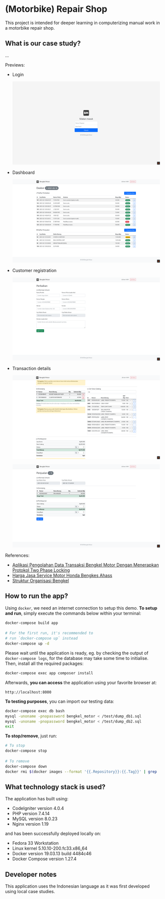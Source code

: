 # (Motorbike) Repair Shop

This project is intended for deeper learning in computerizing manual work in a motorbike repair shop.

## What is our case study?

...

Previews:

- Login

  ![Login](/repair-shop/screenshots/login.png)

- Dashboard

  ![Dashboard](/repair-shop/screenshots/dashboard.png)

- Customer registration

  ![Transaction details](/repair-shop/screenshots/transaction-details0.png)

- Transaction details

  ![Transaction details](/repair-shop/screenshots/transaction-details2.png)

  ![Transaction details](/repair-shop/screenshots/transaction-details4.png)

<!-- Features:

- TODO: Transaction cancellation
- TODO: Backup old records
- TODO: Super admin role
- TODO: Secure user password field
- TODO: Transaction discount
- TODO: Oil change notification (every 2 months or 2.000 km)
- TODO: Send receipt to customers' email
- TODO: Trade-ins spare parts -->

References:

- [Aplikasi Pengolahan Data Transaksi Bengkel Motor Dengan Menerapkan Protokol Two Phase Locking](https://repository.usd.ac.id/9270/2/105314092_full.pdf)
- [Harga Jasa Service Motor Honda Bengkes Ahass](https://www.anisanagamasmotor.com/p/daftar-harga-jasa-service-motor-honda.html)
- [Struktur Organisasi Bengkel](https://ahassmotor.wordpress.com/2010/12/23/struktur-organisasi/)

## How to run the app?

Using `docker`, we need an internet connection to setup this demo. **To setup and run**, simply execute the commands below within your terminal:

```bash
docker-compose build app

# For the first run, it's recommended to
# run `docker-compose up` instead
docker-compose up -d
```

Please wait until the application is ready, eg. by checking the output of `docker-compose logs`, for the database may take some time to initialise. Then, install all the required packages:

```bash
docker-compose exec app composer install
```

Afterwards, **you can access** the application using your favorite browser at:

```text
http://localhost:8000
```

**To testing purposes**, you can import our testing data:

```bash
docker-compose exec db bash
mysql -unoname -pnopassword bengkel_motor < /test/dump_db1.sql
mysql -unoname -pnopassword bengkel_motor < /test/dump_db2.sql
exit
```

**To stop/remove**, just run:

```bash
# To stop
docker-compose stop

# To remove
docker-compose down
docker rmi $(docker images --format '{{.Repository}}:{{.Tag}}' | grep 'repair-shop')
```

## What technology stack is used?

The application has built using:

- CodeIgniter version 4.0.4
- PHP version 7.4.14
- MySQL version 8.0.23
- Nginx version 1.19

and has been successfully deployed locally on:

- Fedora 33 Workstation
- Linux kernel 5.10.10-200.fc33.x86_64
- Docker version 19.03.13 build 4484c46
- Docker Compose version 1.27.4

## Developer notes

This application uses the Indonesian language as it was first developed using local case studies.
